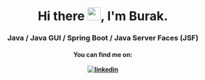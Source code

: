 <h1 align="center"> Hi there <img src="https://raw.githubusercontent.com/MartinHeinz/MartinHeinz/master/wave.gif" width="30px">, I'm Burak. </h1>

### <p align="center"> Java / Java GUI / Spring Boot / Java Server Faces (JSF)</p>

#### <p align="center">You can find me on:  <br> <br>   [![linkedin](https://img.shields.io/badge/linkedin-0A66C2?style=for-the-badge&logo=linkedin&logoColor=white&align=center)](https://www.linkedin.com/in/burakfircasiguzel/)
</p>
<!--
**burakfircasiguzel/burakfircasiguzel** is a ✨ _special_ ✨ repository because its `README.md` (this file) appears on your GitHub profile.

Here are some ideas to get you started:

- 🔭 I’m currently working on ...
- 🌱 I’m currently learning ...
- 👯 I’m looking to collaborate on ...
- 🤔 I’m looking for help with ...
- 💬 Ask me about ...
- 📫 How to reach me: ...
- 😄 Pronouns: ...
- ⚡ Fun fact: ...
-->
